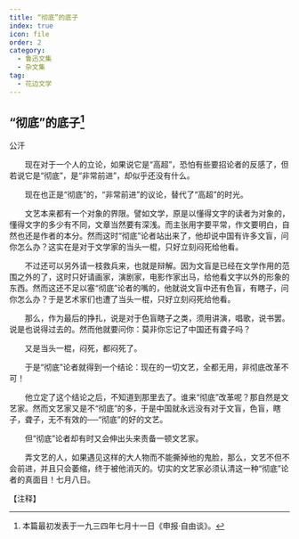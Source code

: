 ```yaml
---
title: “彻底”的底子
index: true
icon: file
order: 2
category:
  - 鲁迅文集
  - 杂文集
tag:  
  - 花边文学
---
```


## “彻底”的底子[^①]

公汗

　　现在对于一个人的立论，如果说它是“高超”，恐怕有些要招论者的反感了，但若说它是“彻底”，是“非常前进”，却似乎还没有什么。

　　现在也正是“彻底”的，“非常前进”的议论，替代了“高超”的时光。

　　文艺本来都有一个对象的界限。譬如文学，原是以懂得文字的读者为对象的，懂得文字的多少有不同，文章当然要有深浅。而主张用字要平常，作文要明白，自然也还是作者的本分。然而这时“彻底”论者站出来了，他却说中国有许多文盲，问你怎么办？这实在是对于文学家的当头一棍，只好立刻闷死给他看。

　　不过还可以另外请一枝救兵来，也就是辩解。因为文盲是已经在文学作用的范围之外的了，这时只好请画家，演剧家，电影作家出马，给他看文字以外的形象的东西。然而这还不足以塞“彻底”论者的嘴的，他就说文盲中还有色盲，有瞎子，问你怎么办？于是艺术家们也遭了当头一棍，只好立刻闷死给他看。

　　那么，作为最后的挣扎，说是对于色盲瞎子之类，须用讲演，唱歌，说书罢。说是也说得过去的。然而他就要问你：莫非你忘记了中国还有聋子吗？

　　又是当头一棍，闷死，都闷死了。

　　于是“彻底”论者就得到一个结论：现在的一切文艺，全都无用，非彻底改革不可！

　　他立定了这个结论之后，不知道到那里去了。谁来“彻底”改革呢？那自然是文艺家。然而文艺家又是不“彻底”的多，于是中国就永远没有对于文盲，色盲，瞎子，聋子，无不有效的──“彻底”的好的文艺。

　　但“彻底”论者却有时又会伸出头来责备一顿文艺家。

　　弄文艺的人，如果遇见这样的大人物而不能撕掉他的鬼脸，那么，文艺不但不会前进，并且只会萎缩，终于被他消灭的。切实的文艺家必须认清这一种“彻底”论者的真面目！七月八日。

【注释】

[^①]:本篇最初发表于一九三四年七月十一日《申报·自由谈》。
